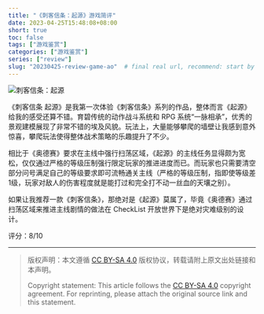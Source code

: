 ```yaml
---
title: "《刺客信条：起源》游戏简评"
date: 2023-04-25T15:48:08+08:00
short: true
toc: false
tags: ["游戏鉴赏"]
categories: ["游戏鉴赏"]
series: ["review"]
slug: "20230425-review-game-ao"  # final real url, recommend: start by date, follow lower case words with hyphen splitter. E.g., `20230316-text-title`
---
```


![刺客信条：起源](/img/posts/20230425-ao.png "刺客信条：起源")

《刺客信条 起源》是我第一次体验《刺客信条》系列的作品，整体而言《起源》给我的感受还算不错。育碧传统的动作战斗系统和 RPG 系统“一脉相承”，优秀的景观建模展现了非常不错的埃及风貌。玩法上，大量能够攀爬的墙壁让我感到意外惊喜，攀爬玩法使得整体战术策略的乐趣提升了不少。

相比于《奥德赛》要求在主线中强行扫荡区域，《起源》的主线任务显得颇为宽松，仅仅通过严格的等级压制强行限定玩家的推进进度而已。而玩家也只需要清空部分问号满足自己的等级要求即可流畅通关主线（严格的等级压制，指即使等级差1级，玩家对敌人的伤害程度就是能打过和完全打不动一丝血的天壤之别）。

如果让我推荐一款《刺客信条》，那绝对是《起源》莫属了，毕竟《奥德赛》通过扫荡区域来推进主线剧情的做法在 CheckList 开放世界下是绝对灾难级别的设计。

评分：8/10

---

> 版权声明：本文遵循 [CC BY-SA 4.0](https://creativecommons.org/licenses/by-sa/4.0/deed.zh) 版权协议，转载请附上原文出处链接和本声明。
>
> Copyright statement: This article follows the [CC BY-SA 4.0](https://creativecommons.org/licenses/by-sa/4.0/deed.en) copyright agreement. For reprinting, please attach the original source link and this statement.
